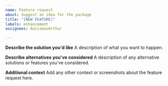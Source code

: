 ```yaml
---
name: Feature request
about: Suggest an idea for the package
title: "[NEW FEATURE]"
labels: enhancement
assignees: AnisimovArthur

---
```


**Describe the solution you'd like**
A description of what you want to happen.

**Describe alternatives you've considered**
A description of any alternative solutions or features you've considered.

**Additional context**
Add any other context or screenshots about the feature request here.
